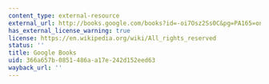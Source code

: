 ```yaml
---
content_type: external-resource
external_url: http://books.google.com/books?id=-oi7Osz2Ss0C&pg=PA165=onepage
has_external_license_warning: true
license: https://en.wikipedia.org/wiki/All_rights_reserved
status: ''
title: Google Books
uid: 366a657b-0851-486a-a17e-242d152eed63
wayback_url: ''
---
```


